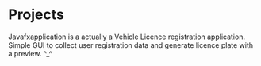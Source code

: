 # Projects
Javafxapplication is a actually a Vehicle Licence registration application.
Simple GUI to collect user registration data and generate licence plate with a preview.
^_^
